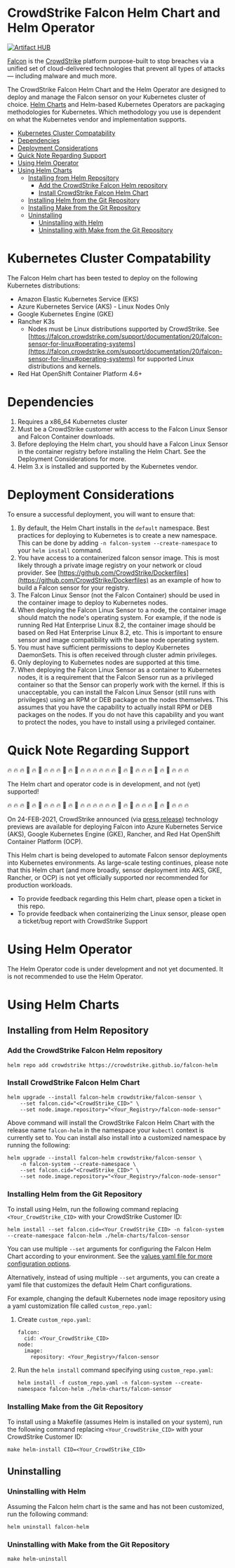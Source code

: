 # CrowdStrike Falcon Helm Chart and Helm Operator

[![Artifact HUB](https://img.shields.io/endpoint?url=https://artifacthub.io/badge/repository/falcon-helm)](https://artifacthub.io/packages/search?repo=falcon-helm)

[Falcon](https://www.crowdstrike.com/) is the [CrowdStrike](https://www.crowdstrike.com/)
platform purpose-built to stop breaches via a unified set of cloud-delivered
technologies that prevent all types of attacks — including malware and much
more.

The CrowdStrike Falcon Helm Chart and the Helm Operator are designed to deploy
and manage the Falcon sensor on your Kubernetes cluster of choice.
[Helm Charts](https://helm.sh/docs/topics/charts/Helm) and Helm-based Kubernetes
Operators are packaging methodologies for Kubernetes. Which methodology you use
is dependent on what the Kubernetes vendor and implementation supports.

- [Kubernetes Cluster Compatability](#kubernetes-cluster-compatability)
- [Dependencies](#dependencies)
- [Deployment Considerations](#deployment-considerations)
- [Quick Note Regarding Support](#quick-note-regarding-support)
- [Using Helm Operator](#using-helm-operator)
- [Using Helm Charts](#using-helm-charts)
  * [Installing from Helm Repository](#installing-from-helm-repository)
    + [Add the CrowdStrike Falcon Helm repository](#add-the-crowdstrike-falcon-helm-repository)
    + [Install CrowdStrike Falcon Helm Chart](#install-crowdstrike-falcon-helm-chart)
  * [Installing Helm from the Git Repository](#installing-helm-from-the-git-repository)
  * [Installing Make from the Git Repository](#installing-make-from-the-git-repository)
  * [Uninstalling](#uninstalling)
    + [Uninstalling with Helm](#uninstalling-with-helm)
    + [Uninstalling with Make from the Git Repository](#uninstalling-with-make-from-the-git-repository)

# Kubernetes Cluster Compatability

The Falcon Helm chart has been tested to deploy on the following Kubernetes distributions:

* Amazon Elastic Kubernetes Service (EKS)
* Azure Kubernetes Service (AKS) - Linux Nodes Only
* Google Kubernetes Engine (GKE)
* Rancher K3s
  * Nodes must be Linux distributions supported by CrowdStrike. See [https://falcon.crowdstrike.com/support/documentation/20/falcon-sensor-for-linux#operating-systems](https://falcon.crowdstrike.com/support/documentation/20/falcon-sensor-for-linux#operating-systems) for supported Linux distributions and kernels.
* Red Hat OpenShift Container Platform 4.6+

# Dependencies

1. Requires a x86_64 Kubernetes cluster
1. Must be a CrowdStrike customer with access to the Falcon Linux Sensor and Falcon Container downloads.
1. Before deploying the Helm chart, you should have a Falcon Linux Sensor in the container registry before installing the Helm Chart. See the Deployment Considerations for more.
1. Helm 3.x is installed and supported by the Kubernetes vendor.

# Deployment Considerations

To ensure a successful deployment, you will want to ensure that:
1. By default, the Helm Chart installs in the `default` namespace. Best
   practices for deploying to Kubernetes is to create a new namespace.
   This can be done by adding `-n falcon-system --create-namespace` to your
   `helm install` command.
1. You have access to a containerized falcon sensor image. This is most likely
   through a private image registry on your network or cloud provider. See
   [https://github.com/CrowdStrike/Dockerfiles](https://github.com/CrowdStrike/Dockerfiles)
   as an example of how to build a Falcon sensor for your registry.
1. The Falcon Linux Sensor (not the Falcon Container) should be used in the
   container image to deploy to Kubernetes nodes.
1. When deploying the Falcon Linux Sensor to a node, the container image should
   match the node's operating system. For example, if the node is running Red
   Hat Enterprise Linux 8.2, the container image should be based on Red Hat
   Enterprise Linux 8.2, etc. This is important to ensure sensor and image
   compatibility with the base node operating system.
1. You must have sufficient permissions to deploy Kubernetes DaemonSets. This is
   often received through cluster admin privileges.
1. Only deploying to Kubernetes nodes are supported at this time.
1. When deploying the Falcon Linux Sensor as a container to Kubernetes nodes, it
   is a requirement that the Falcon Sensor run as a privileged container so that
   the Sensor can properly work with the kernel. If this is unacceptable, you can
   install the Falcon Linux Sensor (still runs with privileges) using an RPM or
   DEB package on the nodes themselves. This assumes that you have the capability
   to actually install RPM or DEB packages on the nodes. If you do not have this
   capability and you want to protect the nodes, you have to install using a
   privileged container.

# Quick Note Regarding Support
🔥 🔥 🔥 🚒 🔥 🚒 🔥 🔥 🔥 🚒 🔥 🚒 🔥 🔥 🔥 🔥 🔥 🔥 🚒 🔥 🚒 🔥 🔥 🔥 🚒 🔥 🚒 🔥 🔥 🔥 
 
The Helm chart and operator code is in development, and not (yet) supported!

🔥 🔥 🔥 🚒 🔥 🚒 🔥 🔥 🔥 🚒 🔥 🚒 🔥 🔥 🔥 🔥 🔥 🔥 🚒 🔥 🚒 🔥 🔥 🔥 🚒 🔥 🚒 🔥 🔥 🔥 

On 24-FEB-2021, CrowdStrike announced (via [press release](https://www.crowdstrike.com/press-releases/advanced-threat-protection-for-cloud-and-container-workloads/)) technology previews are available for deploying Falcon into Azure Kubernetes Service (AKS), Google Kubernetes Engine (GKE), Rancher, and Red Hat OpenShift Container Platform (OCP).

This Helm chart is being developed to automate Falcon sensor deployments into Kubernetes environments. As large-scale testing continues, please note that this Helm chart (and more broadly, sensor deployment into AKS, GKE, Rancher, or OCP) is not yet officially supported nor recommended for production workloads. 

* To provide feedback regarding this  Helm chart, please open a ticket in this repo.
* To provide feedback when containerizing the Linux sensor, please open a ticket/bug report with CrowdStrike Support

# Using Helm Operator
The Helm Operator code is under development and not yet documented. It is not recommended to use the Helm Operator.

# Using Helm Charts
## Installing from Helm Repository
### Add the CrowdStrike Falcon Helm repository

```
helm repo add crowdstrike https://crowdstrike.github.io/falcon-helm
```

### Install CrowdStrike Falcon Helm Chart

```
helm upgrade --install falcon-helm crowdstrike/falcon-sensor \
    --set falcon.cid="<CrowdStrike_CID>" \
    --set node.image.repository="<Your_Registry>/falcon-node-sensor"
```

Above command will install the CrowdStrike Falcon Helm Chart with the release name `falcon-helm` in the namespace your `kubectl` context is currently set to.
You can install also install into a customized namespace by running the following:

```
helm upgrade --install falcon-helm crowdstrike/falcon-sensor \
    -n falcon-system --create-namespace \
    --set falcon.cid="<CrowdStrike_CID>" \
    --set node.image.repository="<Your_Registry>/falcon-node-sensor"
``` 

### Installing Helm from the Git Repository

To install using Helm, run the following command replacing
`<Your_CrowdStrike_CID>` with your CrowdStrike Customer ID:

```
helm install --set falcon.cid=<Your_CrowdStrike_CID> -n falcon-system --create-namespace falcon-helm ./helm-charts/falcon-sensor
```

You can use multiple `--set` arguments for configuring the Falcon Helm Chart
according to your environment. See the [values yaml file for more configuration options](helm-charts/falcon-sensor/values.yaml).

Alternatively, instead of using multiple `--set` arguments, you can create a
yaml file that customizes the default Helm Chart configurations.

For example, changing the default Kubernetes node image repository using a yaml
customization file called `custom_repo.yaml`:

1. Create `custom_repo.yaml`:
   ```
   falcon:
     cid: <Your_CrowdStrike_CID>
   node:
     image:
       repository: <Your_Registry>/falcon-sensor
   ```

2. Run the `helm install` command specifying using `custom_repo.yaml`:
   ```
   helm install -f custom_repo.yaml -n falcon-system --create-namespace falcon-helm ./helm-charts/falcon-sensor
   ```

### Installing Make from the Git Repository

To install using a Makefile (assumes Helm is installed on your system), run the
following command replacing `<Your_CrowdStrike_CID>` with your CrowdStrike
Customer ID:

```
make helm-install CID=<Your_CrowdStrike_CID>
```

## Uninstalling
### Uninstalling with Helm

Assuming the Falcon helm chart is the same and has not been customized, run the
following command:

```
helm uninstall falcon-helm
```

### Uninstalling with Make from the Git Repository

```
make helm-uninstall
```
